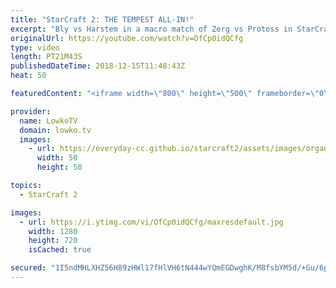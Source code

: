 ```yaml
---
title: "StarCraft 2: THE TEMPEST ALL-IN!"
excerpt: "Bly vs Harstem in a macro match of Zerg vs Protoss in StarCraft 2. Subscribe for more videos: http://lowko.tv/youtube More epic StarCraft 2: https://goo.gl/HFczUz  In this match we start off with a bang in the form of a very annoying Drone, becoming a proxy Hatchery inside of the Protoss natural expansion."
originalUrl: https://youtube.com/watch?v=OfCp0idQCfg
type: video
length: PT21M43S
publishedDateTime: 2018-12-15T11:48:43Z
heat: 50

featuredContent: "<iframe width=\"800\" height=\"500\" frameborder=\"0\" src=\"https://www.youtube.com/embed/OfCp0idQCfg\" allow=\"accelerometer; autoplay; encrypted-media; gyroscope; picture-in-picture\" allowfullscreen></iframe>"

provider:
  name: LowkoTV
  domain: lowko.tv
  images:
    - url: https://everyday-cc.github.io/starcraft2/assets/images/organizations/lowko.tv-50x50.jpg
      width: 50
      height: 50

topics:
  - StarCraft 2

images:
  - url: https://i.ytimg.com/vi/OfCp0idQCfg/maxresdefault.jpg
    width: 1280
    height: 720
    isCached: true

secured: "1I5ndMHLXHZ56H89zHWl17fHlVH6tN444wYQmEGDwghK/M8fsbYM5d/+Gu/6pbn7WdE2TBLBs6aB1tnWExK8kK7G/EiVLJNx4wsAl69HeGYoUQIeV+v7roKZmvH7MgImjNBnw3JJtuMntvYLIu5D9Sag3NYeJ3/3wI8sif9dqMfe2J90YArWEZCItnxJRCkjO5w/tQZJVG4m6IDHjXxQNsyWQ3rCGaEteL3xKnZuNr+UyYcY2wlGXl3ykaP6H1jeTNJmVRL/jZp+hxzwJ8DXtTOzigzJSEMIXokjxpLWasDh1RYxF23UIxTRepPj4HD9zQEIZzXDelKVYX8wX31iNE4GJIofwhVOszIrvBUFazvE/ISc++qVRxkrZ/NW8CajRgzfLG9gG7mSWQRYeJ3lm1kiuR3J3jW4DBPjWwVayO6UcZJ6DIO+fw7Ncc3nGWPO;b78HC3o4eLTrRwi2/hkg9A=="
---
```



